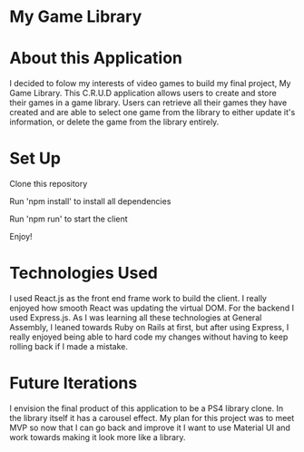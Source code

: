 <h1>My Game Library</h1>

<h1>About this Application</h1>

<p>I decided to folow my interests of video games to build my final project, My Game Library. This C.R.U.D application allows users to create and store their games in a game library. Users can retrieve all their games they have created  and are able to select  one game from the library to either update it's information, or delete the game from the library entirely.</p>

<h1> Set Up</h1>
<p> Clone this repository</p>
<p> Run 'npm install' to install all dependencies</p>
<p> Run 'npm run' to start the client</p>
<p>Enjoy!</p>

<h1>Technologies Used</h1>

<p>I used React.js as the front end frame work to build the client. I really enjoyed how smooth React was updating the virtual DOM. For the backend I used Express.js. As I was learning all these technologies at General Assembly, I leaned towards Ruby on Rails at first, but after using Express, I really enjoyed being able to hard code my changes without having to keep rolling back if I made a mistake.</p>

<h1>Future Iterations</h1>

<p>I envision the final product of this application to be a PS4 library clone. In the library itself it has a carousel effect. My plan for this project was to meet MVP so now that I can go back and improve it I want to use Material UI and work towards making it look more like a library.</p>
